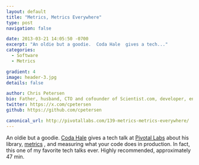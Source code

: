 ```yaml
---
layout: default
title: "Metrics, Metrics Everywhere"
type: post
navigation: false

date: 2013-03-21 14:05:50 -0700
excerpt: "An oldie but a goodie.  Coda Hale  gives a tech..."
categories:
  - Software
  - Metrics

gradient: 4
image: header-3.jpg
details: false

author: Chris Petersen
bio: Father, husband, CTO and cofounder of Scientist.com, developer, entrepreneur and technologist.
twitter: https://x.com/cpetersen
github: https://github.com/cpetersen

canonical_url: http://pivotallabs.com/139-metrics-metrics-everywhere/
---
```



An oldie but a goodie.  [Coda Hale](http://codahale.com)  gives a tech talk at  [Pivotal Labs](http://pivotallabs.com)  about his library,  [metrics](http://metrics.codahale.com) , and measuring what your code does in production. In fact, this one of my favorite tech talks ever. Highly recommended, approximately 47 min.
